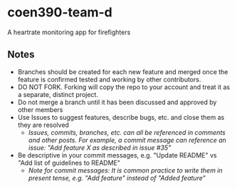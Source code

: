 # coen390-team-d
A heartrate monitoring app for firefighters


## Notes
- Branches should be created for each new feature and merged once the feature is confirmed tested and working by other contributors.
- DO NOT FORK. Forking will copy the repo to your account and treat it as a separate, distinct project.
- Do not merge a branch until it has been discussed and approved by other members
- Use Issues to suggest features, describe bugs, etc. and close them as they are resolved
  - *Issues, commits, branches, etc. can all be referenced in comments and other posts. For example, a commit message can reference an issue: "Add feature X as described in issue #35"*
- Be descriptive in your commit messages, e.g. "Update README" vs "Add list of guidelines to README"
  - *Note for commit messages: It is common practice to write them in present tense, e.g. "Add feature" instead of "Added feature"*
